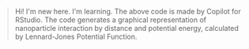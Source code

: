 > Hi! 
> I'm new here.
> I'm learning. 
> The above code is made by Copilot for RStudio. The code generates a graphical representation of nanoparticle interaction by distance and potential energy, calculated by Lennard-Jones Potential Function. 
